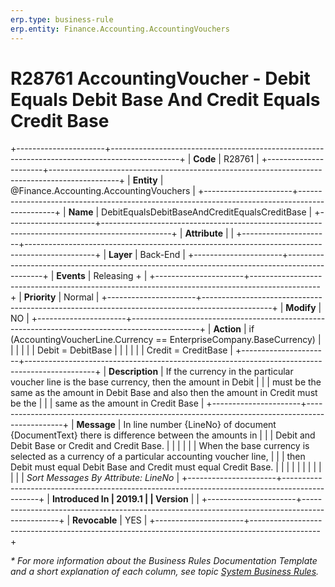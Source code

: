 ```yaml
---
erp.type: business-rule
erp.entity: Finance.Accounting.AccountingVouchers
---
```


# R28761 AccountingVoucher - Debit Equals Debit Base And Credit Equals Credit Base
+----------------------+-----------------------------------------------------------------------------------------------+
| **Code**             | R28761                                                                                        |
+----------------------+-----------------------------------------------------------------------------------------------+
| **Entity**           | @Finance.Accounting.AccountingVouchers                                                        |
+----------------------+-----------------------------------------------------------------------------------------------+
| **Name**             | DebitEqualsDebitBaseAndCreditEqualsCreditBase                                                 |
+----------------------+-----------------------------------------------------------------------------------------------+
| **Attribute**        |                                                                                               |
+----------------------+-----------------------------------------------------------------------------------------------+
| **Layer**            | Back-End                                                                                      |
+----------------------+-----------------------------------------------------------------------------------------------+
| **Events**           | Releasing +                                                                                   |
+----------------------+-----------------------------------------------------------------------------------------------+
| **Priority**         | Normal                                                                                        |
+----------------------+-----------------------------------------------------------------------------------------------+
| **Modify**           | NO                                                                                            |
+----------------------+-----------------------------------------------------------------------------------------------+
| **Action**           | if (AccountingVoucherLine.Currency == EnterpriseCompany.BaseCurrency)                         |
|                      |                                                                                               |
|                      | Debit = DebitBase                                                                             |
|                      |                                                                                               |
|                      | Credit = CreditBase                                                                           |
+----------------------+-----------------------------------------------------------------------------------------------+
| **Description**      | If the currency in the particular voucher line is the base currency, then the amount in Debit |
|                      | must be the same as the amount in Debit Base and also then the amount in Credit must be the   |
|                      | same as the amount in Credit Base                                                             |
+----------------------+-----------------------------------------------------------------------------------------------+
| **Message**          | In line number {LineNo} of document {DocumentText} there is difference between the amounts in |
|                      | Debit and Debit Base or Credit and Credit Base.                                               |
|                      |                                                                                               |
|                      | When the base currency is selected as a currency of a particular accounting voucher line,     |
|                      | then Debit must equal Debit Base and Credit must equal Credit Base.                           |
|                      |                                                                                               |
|                      |                                                                                               |
|                      |                                                                                               |
|                      | *Sort Messages By Attribute: LineNo*                                                          |
+----------------------+-----------------------------------------------------------------------------------------------+
| **Introduced In      | 2019.1                                                                                        |
| Version**            |                                                                                               |
+----------------------+-----------------------------------------------------------------------------------------------+
| **Revocable**        | YES                                                                                           |
+----------------------+-----------------------------------------------------------------------------------------------+

*\* For more information about the Business Rules Documentation Template and a short explanation of each column, see
topic [System Business Rules](../templates/template-description-system-business-rules.md).*
